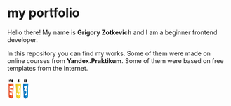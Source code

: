 # my portfolio
Hello there! My name is **Grigory Zotkevich** and I am a beginner frontend developer.

In this repository you can find my works. Some of them were made on online courses from **Yandex.Praktikum**.
Some of them were based on free templates from the Internet. 

<img src="https://github.com/quis0/my-portfolio/blob/master/images/HTML5CSS3JS-logo.png" width="50" height="50" />
